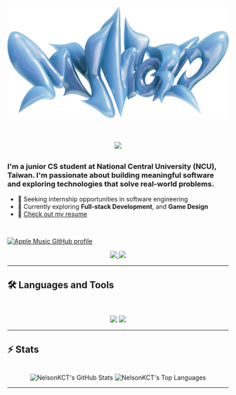 <img src="https://github.com/NelsonKCT/NelsonKCT/blob/main/myworld.png" alt="Welcome to my world">

<h1 align="center">
    <img src="https://readme-typing-svg.herokuapp.com/?font=Inter&size=48&center=true&vCenter=true&width=600&height=70&color=4493F8&duration=4000&lines=Hi+There!+👋;+I'm+Nelson!;" />
</h1>

### I'm a junior CS student at National Central University (NCU), Taiwan. I'm passionate about building meaningful software and exploring technologies that solve real-world problems.

- 🎯 Seeking internship opportunities in software engineering
- 🧠 Currently exploring **Full-stack Development**, and **Game Design**
- 📄 [Check out my resume](https://github.com/NelsonKCT/NelsonKCT/blob/main/Resume.pdf)


<br>

[![Apple Music GitHub profile](https://music-profile.rayriffy.com/theme/dark.svg?uid=000943.df3050a5fa1840b0b17d0522f3b90a34.1930)](https://music-profile.rayriffy.com)

<div align="center">
  <a href="mailto:nelsonkuo0430@gmail.com">
    <img src="https://img.shields.io/badge/Gmail-nelsonkuo0430@gmail.com-D14836?style=for-the-badge&logo=gmail&logoColor=white" />
  </a>
  <a href="https://github.com/NelsonKCT">
    <img src="https://img.shields.io/badge/GitHub-NelsonKCT-181717?style=for-the-badge&logo=github" />
  </a>
</div>

<hr>

## 🛠️ Languages and Tools

<br>

<p align="center">
  <img src="https://skillicons.dev/icons?i=c,cpp,cs,python,java,js,ts,nodejs,react" />
  <img src="https://skillicons.dev/icons?i=html,css,tailwind,md,figma,supabase,docker,git,github,rider,vscode,unity" />
</p>

<hr>

## ⚡️ Stats

<br>

<div align="center">
  <img width=390 src="https://github-readme-stats.vercel.app/api?username=NelsonKCT&theme=transparent&count_private=true&show_icons=true&rank_icon=github&locale=en" alt="NelsonKCT's GitHub Stats" />
  <img width=325 src="https://github-readme-stats.vercel.app/api/top-langs?username=NelsonKCT&theme=transparent&layout=donut&hide=css&langs_count=8&border_radius=10&show_icons=true&locale=en" alt="NelsonKCT's Top Languages" />
</div>

<hr>

